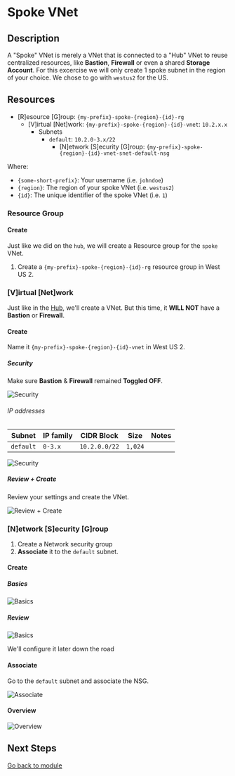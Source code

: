 # Spoke VNet

## Description

A "Spoke" VNet is merely a VNet that is connected to a "Hub" VNet to reuse centralized resources, like **Bastion**, **Firewall** or even a shared **Storage Account**.
For this excercise we will only create 1 spoke subnet in the region of your choice. We chose to go with `westus2` for the US.

## Resources

- [R]esource [G]roup: `{my-prefix}-spoke-{region}-{id}-rg`
  - [V]irtual [Net]work: `{my-prefix}-spoke-{region}-{id}-vnet`: `10.2.x.x`
    - Subnets
      - `default`: `10.2.0-3.x/22`
        - [N]etwork [S]ecurity [G]roup: `{my-prefix}-spoke-{region}-{id}-vnet-snet-default-nsg`

Where:

- `{some-short-prefix}`: Your username (i.e. `johndoe`)
- `{region}`: The region of your spoke VNet (i.e. `westus2`)
- `{id}`: The unique identifier of the spoke VNet (i.e. `1`)

### Resource Group

#### Create

Just like we did on the `hub`, we will create a Resource group for the `spoke` VNet.

1. Create a `{my-prefix}-spoke-{region}-{id}-rg` resource group in West US 2.

### [V]irtual [Net]work

Just like in the [Hub](./hub.md), we'll create a VNet. But this time, it **WILL NOT** have a **Bastion** or **Firewall**.

#### Create

Name it `{my-prefix}-spoke-{region}-{id}-vnet` in West US 2.

##### Security

Make sure **Bastion** & **Firewall** remained **Toggled OFF**.

![Security](../../../assets/img/azure/solution/vnets/spoke/vnet/create/security.png)

###### IP addresses

| Subnet    | IP family | CIDR Block    | Size    | Notes |
| --------- | --------- | ------------- | ------- | ----- |
| `default` | `0-3.x`   | `10.2.0.0/22` | `1,024` |       |

![Security](../../../assets/img/azure/solution/vnets/spoke/vnet/create/ip/after.png)

##### Review + Create

Review your settings and create the VNet.

![Review + Create](../../../assets/img/azure/solution/vnets/spoke/vnet/create/review.png)

### [N]etwork [S]ecurity [G]roup

1. Create a Network security group
1. **Associate** it to the `default` subnet.

#### Create

##### Basics

![Basics](../../../assets/img/azure/solution/vnets/spoke/vnet/snets/default/nsg/create/basics.png)

##### Review

![Basics](../../../assets/img/azure/solution/vnets/spoke/vnet/snets/default/nsg/create/review.png)

We'll configure it later down the road

#### Associate

Go to the `default` subnet and associate the NSG.

![Associate](../../../assets/img/azure/solution/vnets/spoke/vnet/snets/default/nsg/associate.png)

#### Overview

![Overview](../../../assets/img/azure/solution/vnets/spoke/vnet/snets/default/nsg/overview/01.png)
## Next Steps

[Go back to module](./README.md)
